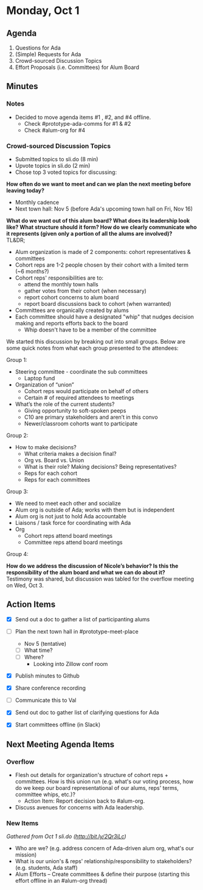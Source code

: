 # Monday, Oct 1

## Agenda
1. Questions for Ada 
2. (Simple) Requests for Ada
3. Crowd-sourced Discussion Topics
4. Effort Proposals (i.e. Committees) for Alum Board

## Minutes

### Notes
* Decided to move agenda items #1 , #2, and #4 offline.
  * Check #prototype-ada-comms for #1 & #2
  * Check #alum-org for #4

### Crowd-sourced Discussion Topics
* Submitted topics to sli.do (8 min)
* Upvote topics in sli.do (2 min)
* Chose top 3 voted topics for discussing:

**How often do we want to meet and can we plan the next meeting before leaving today?**  
* Monthly cadence
* Next town hall: Nov 5 (before Ada's upcoming town hall on Fri, Nov 16) 

**What do we want out of this alum board? What does its leadership look like? What structure should it form? How do we clearly communicate who it represents (given only a portion of all the alums are involved)?**  
TL&DR;  
* Alum organization is made of 2 components: cohort representatives & committees
* Cohort reps are 1-2 people chosen by their cohort with a limited term (~6 months?)
* Cohort reps' responsibilities are to:
  * attend the monthly town halls
  * gather votes from their cohort (when necessary)
  * report cohort concerns to alum board
  * report board discussions back to cohort (when warranted)
* Committees are organically created by alums
* Each committee should have a designated "whip" that nudges decision making and reports efforts back to the board
  * Whip doesn't have to be a member of the committee

We started this discussion by breaking out into small groups. Below are some quick notes from what each group presented to the attendees:

Group 1:
* Steering committee - coordinate the sub committees
  * Laptop fund 
* Organization of “union”
  * Cohort reps would participate on behalf of others
  * Certain # of required attendees to meetings
* What’s the role of the current students?
  * Giving opportunity to soft-spoken peeps
  * C10 are primary stakeholders and aren’t in this convo
  * Newer/classroom cohorts want to participate 

Group 2:
* How to make decisions?
  * What criteria makes a decision final?
  * Org vs. Board vs. Union
  * What is their role? Making decisions? Being representatives?
  * Reps for each cohort
  * Reps for each committees 

Group 3:
* We need to meet each other and socialize
* Alum org is outside of Ada; works with them but is independent
* Alum org is not just to hold Ada accountable
* Liaisons / task force for coordinating with Ada 
* Org
  * Cohort reps attend board meetings
  * Committee reps attend board meetings

Group 4:

**How do we address the discussion of Nicole’s behavior? Is this the responsibility of the alum board and what we can do about it?**  
Testimony was shared, but discussion was tabled for the overflow meeting on Wed, Oct 3.

## Action Items
* [x] Send out a doc to gather a list of participanting alums
* [ ] Plan the next town hall in #prototype-meet-place
  *  Nov 5 (tentative)  
  * [ ] What time?  
  * [ ] Where? 
    * Looking into Zillow conf room   
* [x] Publish minutes to Github
* [x] Share conference recording 
* [ ] Communicate this to Val  
* [x] Send out doc to gather list of clarifying questions for Ada
* [x] Start committees offline (in Slack)


## Next Meeting Agenda Items

### Overflow
* Flesh out details for organization's structure of cohort reps + committees. How is this union run (e.g. what's our voting process, how do we keep our board representational of our alums, reps' terms, committee whips, etc.)?
  * Action Item: Report decision back to #alum-org.
* Discuss avenues for concerns with Ada leadership.

### New Items
*Gathered from Oct 1 sli.do (http://bit.ly/2Qr3iLc)*
* Who are we? (e.g. address concern of Ada-driven alum org, what's our mission)
* What is our union's & reps' relationship/responsibility to stakeholders? (e.g. students, Ada staff)
* Alum Efforts – Create committees & define their purpose (starting this effort offline in an #alum-org thread)
